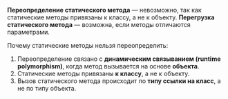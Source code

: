**Переопределение статического метода** — невозможно, так как статические методы привязаны к классу, а не к объекту.
**Перегрузка статического метода** — возможна, если методы отличаются параметрами.

Почему статические методы нельзя переопределить:
1. Переопределение связано с **динамическим связыванием (runtime polymorphism)**, когда метод вызывается на основе **объекта**.
2. Статические методы привязаны **к классу**, а не к объекту.
3. Вызов статического метода происходит по **типу ссылки на класс**, а не по типу объекта.